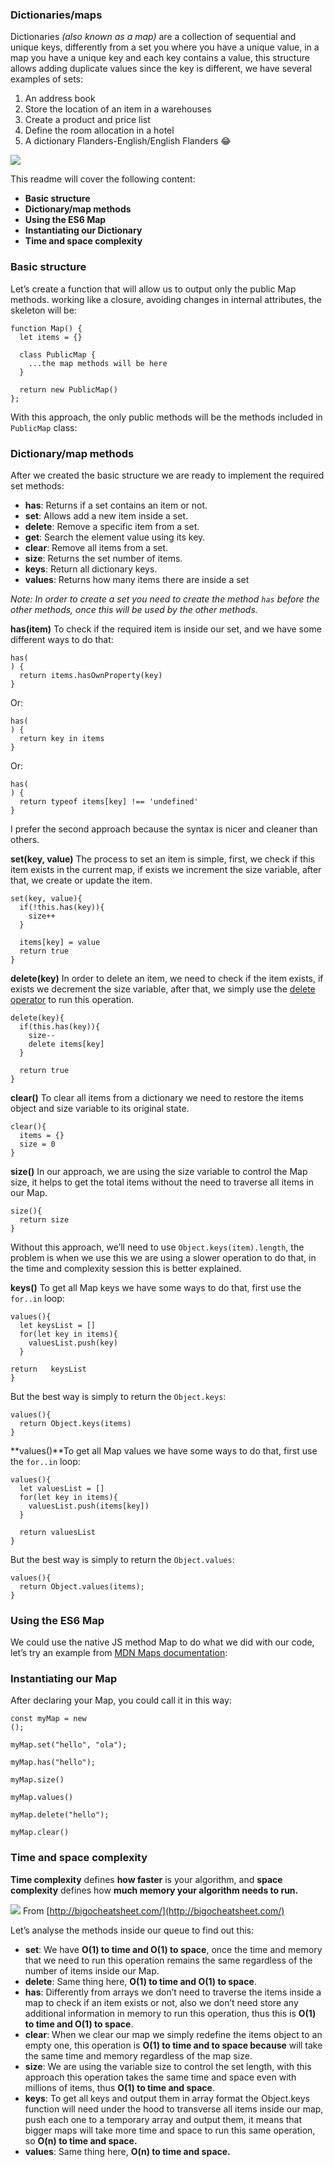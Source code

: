 ### Dictionaries/maps

Dictionaries _(also known as a map)_ are a collection of sequential and unique keys, differently from a set you where you have a unique value, in a map you have a unique key and each key contains a value, this structure allows adding duplicate values since the key is different, we have several examples of sets:

1.  An address book
1.  Store the location of an item in a warehouses
1.  Create a product and price list
1.  Define the room allocation in a hotel
1.  A dictionary Flanders-English/English Flanders 😂

![](https://cdn-images-1.medium.com/max/1600/0*S1hDw7Vk3n1HoC-Z.gif)

This readme will cover the following content:

- **Basic structure**
- **Dictionary/map methods**
- **Using the ES6 Map**
- **Instantiating our Dictionary**
- **Time and space complexity**

### Basic structure

Let’s create a function that will allow us to output only the public Map methods. working like a closure, avoiding changes in internal attributes, the skeleton will be:

    function Map() {
      let items = {}

      class PublicMap {
        ...the map methods will be here
      }

      return new PublicMap()
    };

With this approach, the only public methods will be the methods included in `PublicMap` class:

### Dictionary/map methods

After we created the basic structure we are ready to implement the required set methods:

- **has**: Returns if a set contains an item or not.
- **set**: Allows add a new item inside a set.
- **delete**: Remove a specific item from a set.
- **get**: Search the element value using its key.
- **clear**: Remove all items from a set.
- **size**: Returns the set number of items.
- **keys**: Return all dictionary keys.
- **values**: Returns how many items there are inside a set

_Note: In order to create a set you need to create the method _`has`_ before the other methods, once this will be used by the other methods._

**has(item)**
To check if the required item is inside our set, and we have some different ways to do that:

    has(
    ) {
      return items.hasOwnProperty(key)
    }

Or:

    has(
    ) {
      return key in items
    }

Or:

    has(
    ) {
      return typeof items[key] !== 'undefined'
    }

I prefer the second approach because the syntax is nicer and cleaner than
others.

**set(key, value)**
The process to set an item is simple, first, we check if this item exists in the current map, if exists we increment the size variable, after that, we create or update the item.

    set(key, value){
      if(!this.has(key)){
        size++
      }

      items[key] = value
      return true
    }

**delete(key)**
In order to delete an item, we need to check if the item exists, if exists we decrement the size variable, after that, we simply use the [delete operator](https://developer.mozilla.org/en-US/docs/Web/JavaScript/Reference/Operators/delete) to run this operation.

    delete(key){
      if(this.has(key)){
        size--
        delete items[key]
      }

      return true
    }

**clear()**
To clear all items from a dictionary we need to restore the items object and size variable to its original state.

    clear(){
      items = {}
      size = 0
    }

**size()**
In our approach, we are using the size variable to control the Map size, it helps to get the total items without the need to traverse all items in our Map.

    size(){
      return size
    }

Without this approach, we’ll need to use `Object.keys(item).length`, the problem is when we use this we are using a slower operation to do that, in the time and complexity session this is better explained.

**keys()**
To get all Map keys we have some ways to do that, first use the `for..in` loop:

    values(){
      let keysList = []
      for(let key in items){
        valuesList.push(key)
      }

    return   keysList
    }

But the best way is simply to return the `Object.keys`:

    values(){
      return Object.keys(items)
    }

**values()**To get all Map values we have some ways to do that, first use the `for..in` loop:

    values(){
      let valuesList = []
      for(let key in items){
        valuesList.push(items[key])
      }

      return valuesList
    }

But the best way is simply to return the `Object.values`:

    values(){
      return Object.values(items);
    }

### Using the ES6 Map

We could use the native JS method Map to do what we did with our code, let’s try an example from [MDN Maps documentation](https://developer.mozilla.org/en-US/docs/Web/JavaScript/Reference/Global_Objects/Map):

### Instantiating our Map

After declaring your Map, you could call it in this way:

    const myMap = new
    ();

    myMap.set("hello", "ola");

    myMap.has("hello");

    myMap.size()

    myMap.values()

    myMap.delete("hello");

    myMap.clear()

### Time and space complexity

**Time complexity** defines **how faster** is your algorithm, and **space complexity** defines how **much memory your algorithm needs to run.**

![](https://cdn-images-1.medium.com/max/1600/1*SB5fLibxprTSNLx9We07ow.png)
From [http://bigocheatsheet.com/](http://bigocheatsheet.com/)

Let’s analyse the methods inside our queue to find out this:

- **set**: We have **O(1) to time and O(1) to space**, once the time and memory that we need to run this operation remains the same regardless of the number of items inside our Map.
- **delete**: Same thing here, **O(1) to time and O(1) to space**.
- **has**: Differently from arrays we don’t need to traverse the items inside a map to check if an item exists or not, also we don’t need store any additional information in memory to run this operation, thus this is **O(1) to time and O(1) to space**.
- **clear**: When we clear our map we simply redefine the items object to an empty one, this operation is **O(1) to time and to space because** will take the same time and memory regardless of the map size.
- **size**: We are using the variable size to control the set length, with this approach this operation takes the same time and space even with millions of items, thus **O(1) to time and space**.
- **keys**: To get all keys and output them in array format the Object.keys function will need under the hood to transverse all items inside our map, push each one to a temporary array and output them, it means that bigger maps will take more time and space to run this same operation, so **O(n) to time and space.**
- **values**: Same thing here, **O(n) to time and space.**

